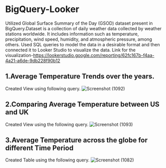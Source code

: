 # BigQuery-Looker
Utilized Global Surface Summary of the Day (GSOD) dataset present in BigQuery.Dataset is a collection of daily weather data collected by weather stations worldwide. It includes information such as temperature, precipitation, wind speed, humidity, and atmospheric pressure, among others.
Used SQL queries to model the data in a desirable format and then connected it to Looker Studio to visualize the data.
Link for the visualization-https://lookerstudio.google.com/reporting/62fc167b-f4aa-4a21-a6de-9db228f90b12
## 1.Average Temperature Trends over the years.
Created View using following query.
![Screenshot (1092)](https://github.com/Subhashini098/BigQuery-Looker/assets/109629881/3cc93870-5d3e-46ed-8cb1-481d8c6a76a6)

## 2.Comparing Average Temperature between US and UK
Created View using the following query.
![Screenshot (1093)](https://github.com/Subhashini098/BigQuery-Looker/assets/109629881/9adf44f6-7df3-4a62-af8d-9c8a3bc05912)

## 3.Average Temperature across the globe for different Time Period
Created Table using the following query.
![Screenshot (1082)](https://github.com/Subhashini098/BigQuery-Looker/assets/109629881/31df6b52-e7d7-4a95-9906-d35effbb87c6)
